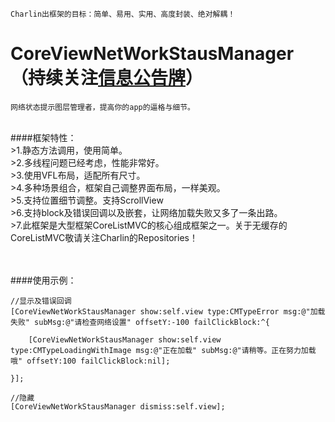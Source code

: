 
    Charlin出框架的目标：简单、易用、实用、高度封装、绝对解耦！

# CoreViewNetWorkStausManager （持续关注[信息公告牌](https://github.com/CharlinFeng/Show)）
    网络状态提示图层管理者，提高你的app的逼格与细节。
<br />
####框架特性：<br />
>1.静态方法调用，使用简单。<br />
>2.多线程问题已经考虑，性能非常好。<br />
>3.使用VFL布局，适配所有尺寸。<br />
>4.多种场景组合，框架自己调整界面布局，一样美观。<br />
>5.支持位置细节调整。支持ScrollView<br />
>6.支持block及错误回调以及嵌套，让网络加载失败又多了一条出路。<br />
>7.此框架是大型框架CoreListMVC的核心组成框架之一。关于无缓存的CoreListMVC敬请关注Charlin的Repositories！<br />




<br /><br />
####使用示例：<br />
    
    //显示及错误回调
    [CoreViewNetWorkStausManager show:self.view type:CMTypeError msg:@"加载失败" subMsg:@"请检查网络设置" offsetY:-100 failClickBlock:^{
        
        [CoreViewNetWorkStausManager show:self.view type:CMTypeLoadingWithImage msg:@"正在加载" subMsg:@"请稍等。正在努力加载哦" offsetY:100 failClickBlock:nil];
    
    }];
    
    //隐藏
    [CoreViewNetWorkStausManager dismiss:self.view];
<br /><br />


